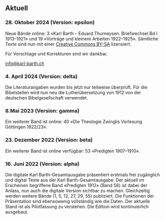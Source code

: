 ## Aktuell

### 28. Oktober 2024 (Version: epsilon)

Neue Bände online: 3 «Karl Barth – Eduard Thurneysen. Briefwechsel Bd I 1913–1921» und 19 «Vorträge und kleinere Arbeiten 1922–1925». Sämtliche Texte sind nun mit einer [Creative Commons BY-SA](https://creativecommons.org/licenses/by-sa/4.0/) lizensiert.

Für Vorschlage und Korrekturen sind wir dankbar.

info@karl-barth.ch

### 4. April 2024 (Version: delta)

Die Literaturangaben wurden bis jetzt nur teilweise überprüft. Für die Bibelstellen wird nun neu die Lutherübersetzung von 1912 von der deutschen Bibelgesellschaft verwendet.

### 8.Mai 2023 (Version: gamma)

Ein weiterer Band ist online: 40 «Die Theologie Zwinglis
Vorlesung Göttingen 1922/23».

### 23. Dezember 2022 (Version: beta)

Ein weiterer Band ist online verfügbar: 53 «Predigten 1907–1910». 

### 16. Juni 2022 (Version: alpha)

Die digitale Karl Barth-Gesamtausgabe präsentiert erstmals frei zugänglich und digital Texte aus der Karl Barth-Gesamtausgabe. Der aktuell im Erscheinen begriffene Band «Predigten 1912» (Band 56) ist dabei der Anlass, nun auch die digitale Version sichtbar zu machen. Gleichzeitig werden weitere Bände (1, 5, 12, 27, 29, 55) publiziert. Die Funktionen der Präsentation sind ebensowenig vollständig wie die Daten. Der aktuelle Stand ist als Pilotfassung zu verstehen. Die Edition wird kontinuierlich ausgebaut.
